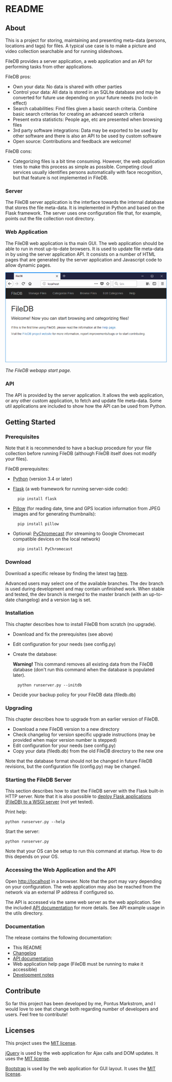 # README #

## About ##

This is a project for storing, maintaining and presenting meta-data (persons, locations and tags) for files. A typical use case is to make a picture and video collection searchable and for running slideshows.

FileDB provides a server application, a web application and an API for performing tasks from other applications.

FileDB pros:

* Own your data: No data is shared with other parties
* Control your data: All data is stored in an SQLite database and may be converted for future use depending on your future needs (no lock-in effect)
* Search cababilities: Find files given a basic search criteria. Combine basic search criterias for creating an advanced search criteria
* Present extra statisticts: People age, etc are presented when browsing files
* 3rd party software integrations: Data may be exported to be used by other software and there is also an API to be used by custom software
* Open source: Contributions and feedback are welcome!

FileDB cons:

* Categorizing files is a bit time consuming. However, the web application tries to make this process as simple as possible. Competing cloud services usually identifies persons automatically with face recognition, but that feature is not implemented in FileDB.

### Server ###

The FileDB server application is the interface towards the internal database that stores the file meta-data. It is implemented in Python and based on the Flask framework. The server uses one configuration file that, for example, points out the file collection root directory.

### Web Application ###

The FileDB web application is tha main GUI. The web application should be able to run in most up-to-date browsers. It is used to update file meta-data in by using the server application API. It consists on a number of HTML pages that are generated by the server application and Javascript code to allow dynamic pages.

![Webapp screenshot](images/filedb_webapp_screenshot.png)

*The FileDB webapp start page.*

### API ###

The API is provided by the server application. It allows the web application, or any other custom application, to fetch and update file meta-data. Some util applications are included to show how the API can be used from Python.

## Getting Started ##

### Prerequisites ###

Note that it is recommended to have a backup procedure for your file collection before running FileDB (although FileDB itself does not modify your files).

FileDB prerequisites:

- [Python](https://www.python.org/) (version 3.4 or later)
- [Flask](http://flask.pocoo.org/) (a web framework for running server-side code):

        pip install flask

- [Pillow](https://python-pillow.org/) (for reading date, time and GPS location information from JPEG images and for generating thumbnails):

        pip install pillow

- Optional: [PyChromecast](https://github.com/balloob/pychromecast) (for streaming to Google Chromecast compatible devices on the local network)

        pip install PyChromecast

### Download ###

Download a specific release by finding the latest tag [here](https://bitbucket.org/pontusmarkstrom/filedb/downloads/?tab=tags).

Advanced users may select one of the available branches. The dev branch is used during development and may contain unfinished work. When stable and tested, the dev branch is merged to the master branch (with an up-to-date changelog) and a version tag is set.  

### Installation ###

This chapter describes how to install FileDB from scratch (no upgrade).

- Download and fix the prerequisites (see above)
- Edit configuration for your needs (see config.py)
- Create the database:

  **Warning!** This command removes all existing data from the FileDB database (don't run this command when the database is populated later).

        python runserver.py --initdb

- Decide your backup policy for your FileDB data (filedb.db)

### Upgrading ###

This chapter describes how to upgrade from an earlier version of FileDB.

- Download a new FileDB version to a new directory
- Check changelog for version specific upgrade instructions (may be provided when major version number is stepped)
- Edit configuration for your needs (see config.py)
- Copy your data (filedb.db) from the old FileDB directory to the new one

Note that the database format should not be changed in future FileDB revisions, but the configuration file (config.py) may be changed.

### Starting the FileDB Server ###

This section describes how to start the FileDB server with the Flask built-in HTTP server. Note that it is also possible to [deploy Flask applications (FileDB) to a WSGI server](http://flask.pocoo.org/docs/0.12/deploying/#deployment) (not yet tested).

Print help:

    python runserver.py --help

Start the server:

    python runserver.py

Note that your OS can be setup to run this command at startup. How to do this depends on your OS.

### Accessing the Web Application and the API ###

Open [http://localhost](http://localhost) in a browser. Note that the port may vary depending on your configuration. The web application may also be reached from the network via an external IP address if configured so.

The API is accessed via the same web server as the web application. See the included [API documentation](API.html) for more details. See API example usage in the utils directory.

### Documentation ###

The release contains the following documentation:

* This README
* [Changelog](CHANGES.html)
* [API documentation](API.html)
* Web application help page (FileDB must be running to make it accessible)
* [Development notes](DESIGN.txt)

## Contribute ##

So far this project has been developed by me, Pontus Markstrom, and I would love to see that change both regarding number of developers and users. Feel free to contribute!

## Licenses ##

This project uses the [MIT license](LICENSE.txt).

[jQuery](http://jquery.com/) is used by the web application for Ajax calls and DOM updates. It uses the [MIT license](https://jquery.org/license/).

[Bootstrap](http://getbootstrap.com) is used by the web application for GUI layout. It uses the [MIT license](https://v4-alpha.getbootstrap.com/about/license/).
